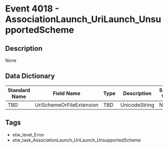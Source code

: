 # Event 4018 - AssociationLaunch_UriLaunch_UnsupportedScheme

## Description
None

## Data Dictionary
|Standard Name|Field Name|Type|Description|Sample Value|
|---|---|---|---|---|
|TBD|UriSchemeOrFileExtension|TBD|UnicodeString|None|None|

## Tags
* etw_level_Error
* etw_task_AssociationLaunch_UriLaunch_UnsupportedScheme